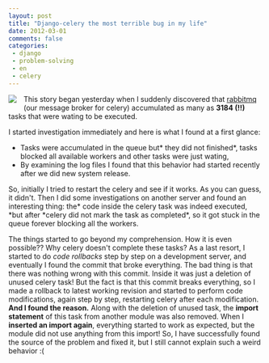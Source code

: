 ```yaml
---
layout: post
title: "Django-celery the most terrible bug in my life"
date: 2012-03-01
comments: false
categories:
 - django
 - problem-solving
 - en
 - celery
---
```




<a href="http://proft.me/static/img/python/django_celery.png" imageanchor="1" style="clear: left; float: left; margin-bottom: 0.5em; margin-right: 1em;"><img border="0" src="http://proft.me/static/img/python/django_celery.png" /></a>This story began yesterday when I suddenly discovered that <a href="http://www.rabbitmq.com/">rabbitmq</a> (our message broker for celery) accumulated as many as **3184 (!!)** tasks that were wating to be executed.







I started investigation immediately and here is what I found at a first glance:
<ul style="text-align: left;"><li>Tasks were accumulated in the queue but* they did not finished*, tasks blocked all available workers and other tasks were just wating,</li><li>By examining the log files I found that this behavior had started recently after we did new system release.</li></ul>So, initially I tried to restart the celery and see if it works. As you can guess, it didn't. Then I did some investigations on another server and found an interesting thing: the* code inside the celery task was indeed executed, *but after *celery did not mark the task as completed*, so it got stuck in the queue forever blocking all the workers.

The things started to go beyond my comprehension. How it is even possible?? Why celery doesn't complete these tasks?
As a last resort, I started to do *code rollbacks* step by step on a development server, and eventually I found the commit that broke everything. The bad thing is that there was nothing wrong with this commit. Inside it was just a deletion of unused celery task! But the fact is that this commit breaks everything, so I made a rollback to latest working revision and started to perform code modifications, again step by step, restarting celery after each modification. **And I found the reason.**
Along with the deletion of unused task, the **import statement** of this task from another module was also removed. When I **inserted an import again**, everything started to work as expected, but the module did not use anything from this import!
So, I have successfully found the source of the problem and fixed it, but I still cannot explain such a weird behavior :(
